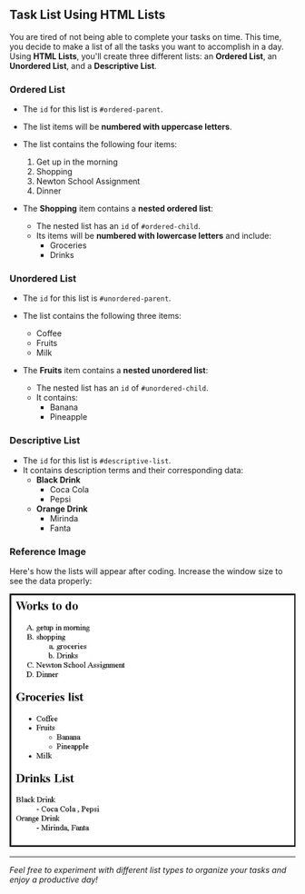 ## Task List Using HTML Lists

You are tired of not being able to complete your tasks on time. This time, you decide to make a list of all the tasks you want to accomplish in a day. Using **HTML Lists**, you'll create three different lists: an **Ordered List**, an **Unordered List**, and a **Descriptive List**.

### Ordered List
- The `id` for this list is `#ordered-parent`.
- The list items will be **numbered with uppercase letters**.
- The list contains the following four items:
  1. Get up in the morning
  2. Shopping
  3. Newton School Assignment
  4. Dinner

- The **Shopping** item contains a **nested ordered list**:
  - The nested list has an `id` of `#ordered-child`.
  - Its items will be **numbered with lowercase letters** and include:
    - Groceries
    - Drinks

### Unordered List
- The `id` for this list is `#unordered-parent`.
- The list contains the following three items:
  - Coffee
  - Fruits
  - Milk

- The **Fruits** item contains a **nested unordered list**:
  - The nested list has an `id` of `#unordered-child`.
  - It contains:
    - Banana
    - Pineapple

### Descriptive List
- The `id` for this list is `#descriptive-list`.
- It contains description terms and their corresponding data:
  - **Black Drink**
    - Coca Cola
    - Pepsi
  - **Orange Drink**
    - Mirinda
    - Fanta

### Reference Image
Here's how the lists will appear after coding. Increase the window size to see the data properly:

![Task Lists Example](./schedulewithlistOutput.png)

---

*Feel free to experiment with different list types to organize your tasks and enjoy a productive day!*
